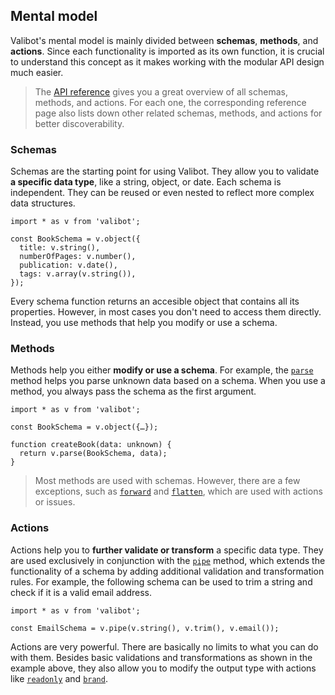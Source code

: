 Mental model
------------

Valibot's mental model is mainly divided between **schemas**, **methods**, and **actions**. Since each functionality is imported as its own function, it is crucial to understand this concept as it makes working with the modular API design much easier.

 

> The [API reference](../api.md) gives you a great overview of all schemas, methods, and actions. For each one, the corresponding reference page also lists down other related schemas, methods, and actions for better discoverability.

### Schemas

Schemas are the starting point for using Valibot. They allow you to validate **a specific data type**, like a string, object, or date. Each schema is independent. They can be reused or even nested to reflect more complex data structures.

    import * as v from 'valibot';
    
    const BookSchema = v.object({
      title: v.string(),
      numberOfPages: v.number(),
      publication: v.date(),
      tags: v.array(v.string()),
    });
    

Every schema function returns an accesible object that contains all its properties. However, in most cases you don't need to access them directly. Instead, you use methods that help you modify or use a schema.

### Methods

Methods help you either **modify or use a schema**. For example, the [`parse`](../api/parse.md) method helps you parse unknown data based on a schema. When you use a method, you always pass the schema as the first argument.

    import * as v from 'valibot';
    
    const BookSchema = v.object({…});
    
    function createBook(data: unknown) {
      return v.parse(BookSchema, data);
    }
    

> Most methods are used with schemas. However, there are a few exceptions, such as [`forward`](../api/forward.md) and [`flatten`](../api/flatten.md), which are used with actions or issues.

### Actions

Actions help you to **further validate or transform** a specific data type. They are used exclusively in conjunction with the [`pipe`](../api/pipe.md) method, which extends the functionality of a schema by adding additional validation and transformation rules. For example, the following schema can be used to trim a string and check if it is a valid email address.

    import * as v from 'valibot';
    
    const EmailSchema = v.pipe(v.string(), v.trim(), v.email());
    

Actions are very powerful. There are basically no limits to what you can do with them. Besides basic validations and transformations as shown in the example above, they also allow you to modify the output type with actions like [`readonly`](../api/readonly.md) and [`brand`](../api/brand.md).